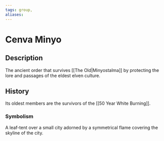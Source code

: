 ```yaml
---
tags: group, 
aliases:
---
```


# Cenva Minyo
## Description
The ancient order that survives [[The Old|Minyostalma]] by protecting the lore and passages of the eldest elven culture.
## History
Its oldest members are the survivors of the [[50 Year White Burning]].

### Symbolism
A leaf-tent over a small city adorned by a symmetrical flame covering the skyline of the city.